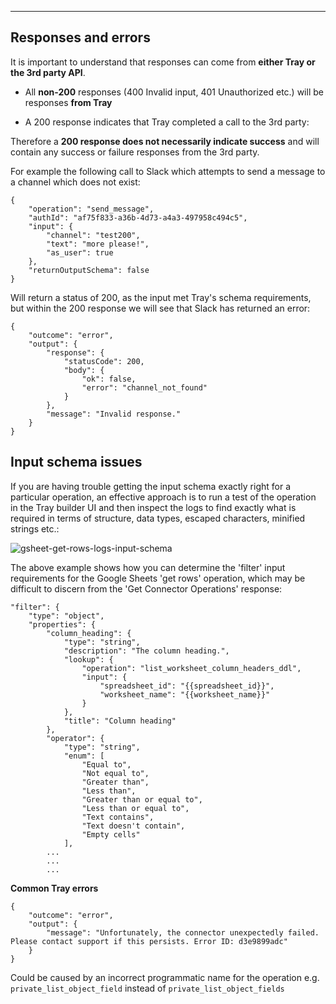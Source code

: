 ___

## Responses and errors

It is important to understand that responses can come from **either Tray or the 3rd party API**.

- All **non-200** responses (400 Invalid input, 401 Unauthorized etc.) will be responses **from Tray**

- A 200 response indicates that Tray completed a call to the 3rd party:

Therefore a **200 response does not necessarily indicate success** and will contain any success or failure responses from the 3rd party.

For example the following call to Slack which attempts to send a message to a channel which does not exist:


    {
        "operation": "send_message",
        "authId": "af75f833-a36b-4d73-a4a3-497958c494c5",
        "input": {
            "channel": "test200",
            "text": "more please!",
            "as_user": true
        },
        "returnOutputSchema": false
    }

Will return a status of 200, as the input met Tray's schema requirements, but within the 200 response we will see that Slack has returned an error:

    {
        "outcome": "error",
        "output": {
            "response": {
                "statusCode": 200,
                "body": {
                    "ok": false,
                    "error": "channel_not_found"
                }
            },
            "message": "Invalid response."
        }
    }



## Input schema issues

If you are having trouble getting the input schema exactly right for a particular operation, an effective approach is to run a test of the operation in the Tray builder UI and then inspect the logs to find exactly what is required in terms of structure, data types, escaped characters, minified strings etc.:

<img src="https://images.ctfassets.net/p3dvvupz8xw4/7kByJAlW6ZXjD3tQycuLSL/dfdac87bfab6ae42b60774b51881f14d/gsheet-get-rows-logs-input-schema.png" alt="gsheet-get-rows-logs-input-schema">

The above example shows how you can determine the 'filter' input requirements for the Google Sheets 'get rows' operation, which may be difficult to discern from the 'Get Connector Operations' response:

    "filter": {
        "type": "object",
        "properties": {
            "column_heading": {
                "type": "string",
                "description": "The column heading.",
                "lookup": {
                    "operation": "list_worksheet_column_headers_ddl",
                    "input": {
                        "spreadsheet_id": "{{spreadsheet_id}}",
                        "worksheet_name": "{{worksheet_name}}"
                    }
                },
                "title": "Column heading"
            },
            "operator": {
                "type": "string",
                "enum": [
                    "Equal to",
                    "Not equal to",
                    "Greater than",
                    "Less than",
                    "Greater than or equal to",
                    "Less than or equal to",
                    "Text contains",
                    "Text doesn't contain",
                    "Empty cells"
                ],
            ... 
            ... 
            ...


**Common Tray errors**

```
{
	"outcome": "error",
	"output": {
		"message": "Unfortunately, the connector unexpectedly failed. Please contact support if this persists. Error ID: d3e9899adc"
	}
}
```

Could be caused by an incorrect programmatic name for the operation e.g. `private_list_object_field` instead of `private_list_object_fields`